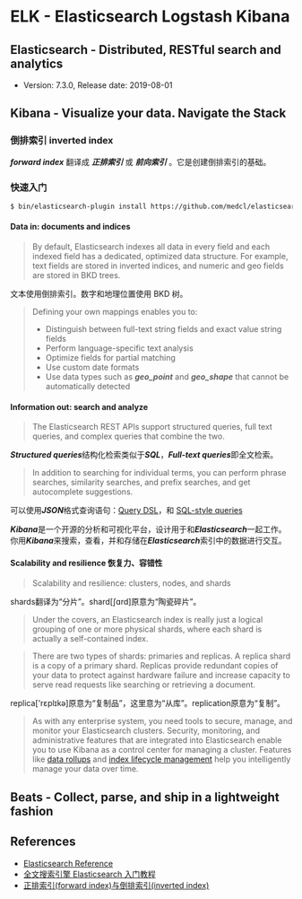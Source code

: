 # ELK - Elasticsearch Logstash Kibana 

## Elasticsearch - Distributed, RESTful search and analytics

* Version: 7.3.0, Release date: 2019-08-01

## Kibana - Visualize your data. Navigate the Stack

### 倒排索引 inverted index

***forward index*** 翻译成 ***正排索引*** 或 ***前向索引*** 。它是创建倒排索引的基础。

### 快速入门

```bash
$ bin/elasticsearch-plugin install https://github.com/medcl/elasticsearch-analysis-ik/releases/download/v7.3.0/elasticsearch-analysis-ik-7.3.0.zip
```

#### Data in: documents and indices
> By default, Elasticsearch indexes all data in every field and each indexed field has a dedicated, optimized data structure. For example, text fields are stored in inverted indices, and numeric and geo fields are stored in BKD trees. 

文本使用倒排索引。数字和地理位置使用 BKD 树。

> Defining your own mappings enables you to:
> 
> * Distinguish between full-text string fields and exact value string fields
> * Perform language-specific text analysis
> * Optimize fields for partial matching
> * Use custom date formats
> * Use data types such as ***geo_point*** and ***geo_shape*** that cannot be automatically detected

#### Information out: search and analyze

> The Elasticsearch REST APIs support structured queries, full text queries, and complex queries that combine the two. 

***Structured queries***结构化检索类似于***SQL***，***Full-text queries***即全文检索。

> In addition to searching for individual terms, you can perform phrase searches, similarity searches, and prefix searches, and get autocomplete suggestions.

可以使用***JSON***格式查询语句：[Query DSL](https://www.elastic.co/guide/en/elasticsearch/reference/current/query-dsl.html)，和 [SQL-style queries](https://www.elastic.co/guide/en/elasticsearch/reference/current/sql-overview.html)

***Kibana***是一个开源的分析和可视化平台，设计用于和***Elasticsearch***一起工作。你用***Kibana***来搜索，查看，并和存储在***Elasticsearch***索引中的数据进行交互。

#### Scalability and resilience 恢复力、容错性

> Scalability and resilience: clusters, nodes, and shards

shards翻译为“分片”。shard[ʃɑrd]原意为“陶瓷碎片”。

> Under the covers, an Elasticsearch index is really just a logical grouping of one or more physical shards, where each shard is actually a self-contained index. 

> There are two types of shards: primaries and replicas. A replica shard is a copy of a primary shard. Replicas provide redundant copies of your data to protect against hardware failure and increase capacity to serve read requests like searching or retrieving a document.

replica['rɛplɪkə]原意为“复制品”，这里意为“从库”。replication原意为“复制”。

> As with any enterprise system, you need tools to secure, manage, and monitor your Elasticsearch clusters. Security, monitoring, and administrative features that are integrated into Elasticsearch enable you to use Kibana as a control center for managing a cluster. Features like [data rollups](https://www.elastic.co/guide/en/elasticsearch/reference/current/rollup-overview.html) and [index lifecycle management](https://www.elastic.co/guide/en/elasticsearch/reference/current/index-lifecycle-management.html) help you intelligently manage your data over time.

## Beats - Collect, parse, and ship in a lightweight fashion


## References

* [Elasticsearch Reference][Elasticsearch Reference]
* [全文搜索引擎 Elasticsearch 入门教程][全文搜索引擎 Elasticsearch 入门教程]
* [正排索引(forward index)与倒排索引(inverted index)][正排索引(forward index)与倒排索引(inverted index)]

[Elasticsearch Reference]: https://www.elastic.co/guide/en/elasticsearch/reference/current/index.html "Elasticsearch Reference"
[全文搜索引擎 Elasticsearch 入门教程]: http://www.ruanyifeng.com/blog/2017/08/elasticsearch.html "全文搜索引擎 Elasticsearch 入门教程"
[正排索引(forward index)与倒排索引(inverted index)]: https://blog.csdn.net/garfielder007/article/details/50479074 "正排索引(forward index)与倒排索引(inverted index)"